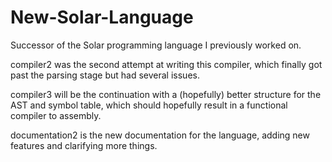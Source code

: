 # New-Solar-Language
Successor of the Solar programming language I previously worked on.

compiler2 was the second attempt at writing this compiler, which finally got past the parsing stage but had several issues.

compiler3 will be the continuation with a (hopefully) better structure for the AST and symbol table, which should hopefully result in a functional compiler to assembly.

documentation2 is the new documentation for the language, adding new features and clarifying more things.